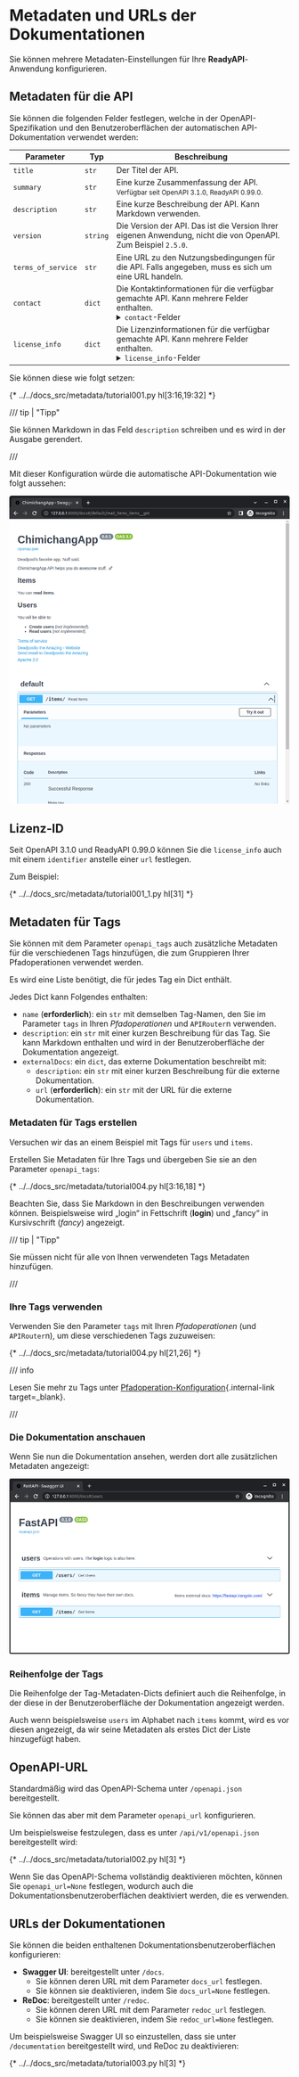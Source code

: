 # Metadaten und URLs der Dokumentationen

Sie können mehrere Metadaten-Einstellungen für Ihre **ReadyAPI**-Anwendung konfigurieren.

## Metadaten für die API

Sie können die folgenden Felder festlegen, welche in der OpenAPI-Spezifikation und den Benutzeroberflächen der automatischen API-Dokumentation verwendet werden:

| Parameter | Typ | Beschreibung |
|------------|------|-------------|
| `title` | `str` | Der Titel der API. |
| `summary` | `str` | Eine kurze Zusammenfassung der API. <small>Verfügbar seit OpenAPI 3.1.0, ReadyAPI 0.99.0.</small> |
| `description` | `str` | Eine kurze Beschreibung der API. Kann Markdown verwenden. |
| `version` | `string` | Die Version der API. Das ist die Version Ihrer eigenen Anwendung, nicht die von OpenAPI. Zum Beispiel `2.5.0`. |
| `terms_of_service` | `str` | Eine URL zu den Nutzungsbedingungen für die API. Falls angegeben, muss es sich um eine URL handeln. |
| `contact` | `dict` | Die Kontaktinformationen für die verfügbar gemachte API. Kann mehrere Felder enthalten. <details><summary><code>contact</code>-Felder</summary><table><thead><tr><th>Parameter</th><th>Typ</th><th>Beschreibung</th></tr></thead><tbody><tr><td><code>name</code></td><td><code>str</code></td><td>Der identifizierende Name der Kontaktperson/Organisation.</td></tr><tr><td><code>url</code></td><td><code>str</code></td><td>Die URL, die auf die Kontaktinformationen verweist. MUSS im Format einer URL vorliegen.</td></tr><tr><td><code>email</code></td><td><code>str</code></td><td>Die E-Mail-Adresse der Kontaktperson/Organisation. MUSS im Format einer E-Mail-Adresse vorliegen.</td></tr></tbody></table></details> |
| `license_info` | `dict` | Die Lizenzinformationen für die verfügbar gemachte API. Kann mehrere Felder enthalten. <details><summary><code>license_info</code>-Felder</summary><table><thead><tr><th>Parameter</th><th>Typ</th><th>Beschreibung</th></tr></thead><tbody><tr><td><code>name</code></td><td><code>str</code></td><td><strong>ERFORDERLICH</strong> (wenn eine <code>license_info</code> festgelegt ist). Der für die API verwendete Lizenzname.</td></tr><tr><td><code>identifier</code></td><td><code>str</code></td><td>Ein <a href="https://spdx.org/licenses/" class="external-link" target="_blank">SPDX</a>-Lizenzausdruck für die API. Das Feld <code>identifier</code> und das Feld <code>url</code> schließen sich gegenseitig aus. <small>Verfügbar seit OpenAPI 3.1.0, ReadyAPI 0.99.0.</small></td></tr><tr><td><code>url</code></td><td><code >str</code></td><td>Eine URL zur Lizenz, die für die API verwendet wird. MUSS im Format einer URL vorliegen.</td></tr></tbody></table></details> |

Sie können diese wie folgt setzen:

{* ../../docs_src/metadata/tutorial001.py hl[3:16,19:32] *}

/// tip | "Tipp"

Sie können Markdown in das Feld `description` schreiben und es wird in der Ausgabe gerendert.

///

Mit dieser Konfiguration würde die automatische API-Dokumentation wie folgt aussehen:

<img src="/img/tutorial/metadata/image01.png">

## Lizenz-ID

Seit OpenAPI 3.1.0 und ReadyAPI 0.99.0 können Sie die `license_info` auch mit einem `identifier` anstelle einer `url` festlegen.

Zum Beispiel:

{* ../../docs_src/metadata/tutorial001_1.py hl[31] *}

## Metadaten für Tags

Sie können mit dem Parameter `openapi_tags` auch zusätzliche Metadaten für die verschiedenen Tags hinzufügen, die zum Gruppieren Ihrer Pfadoperationen verwendet werden.

Es wird eine Liste benötigt, die für jedes Tag ein Dict enthält.

Jedes Dict kann Folgendes enthalten:

* `name` (**erforderlich**): ein `str` mit demselben Tag-Namen, den Sie im Parameter `tags` in Ihren *Pfadoperationen* und `APIRouter`n verwenden.
* `description`: ein `str` mit einer kurzen Beschreibung für das Tag. Sie kann Markdown enthalten und wird in der Benutzeroberfläche der Dokumentation angezeigt.
* `externalDocs`: ein `dict`, das externe Dokumentation beschreibt mit:
     * `description`: ein `str` mit einer kurzen Beschreibung für die externe Dokumentation.
     * `url` (**erforderlich**): ein `str` mit der URL für die externe Dokumentation.

### Metadaten für Tags erstellen

Versuchen wir das an einem Beispiel mit Tags für `users` und `items`.

Erstellen Sie Metadaten für Ihre Tags und übergeben Sie sie an den Parameter `openapi_tags`:

{* ../../docs_src/metadata/tutorial004.py hl[3:16,18] *}

Beachten Sie, dass Sie Markdown in den Beschreibungen verwenden können. Beispielsweise wird „login“ in Fettschrift (**login**) und „fancy“ in Kursivschrift (_fancy_) angezeigt.

/// tip | "Tipp"

Sie müssen nicht für alle von Ihnen verwendeten Tags Metadaten hinzufügen.

///

### Ihre Tags verwenden

Verwenden Sie den Parameter `tags` mit Ihren *Pfadoperationen* (und `APIRouter`n), um diese verschiedenen Tags zuzuweisen:

{* ../../docs_src/metadata/tutorial004.py hl[21,26] *}

/// info

Lesen Sie mehr zu Tags unter [Pfadoperation-Konfiguration](path-operation-configuration.md#tags){.internal-link target=_blank}.

///

### Die Dokumentation anschauen

Wenn Sie nun die Dokumentation ansehen, werden dort alle zusätzlichen Metadaten angezeigt:

<img src="/img/tutorial/metadata/image02.png">

### Reihenfolge der Tags

Die Reihenfolge der Tag-Metadaten-Dicts definiert auch die Reihenfolge, in der diese in der Benutzeroberfläche der Dokumentation angezeigt werden.

Auch wenn beispielsweise `users` im Alphabet nach `items` kommt, wird es vor diesen angezeigt, da wir seine Metadaten als erstes Dict der Liste hinzugefügt haben.

## OpenAPI-URL

Standardmäßig wird das OpenAPI-Schema unter `/openapi.json` bereitgestellt.

Sie können das aber mit dem Parameter `openapi_url` konfigurieren.

Um beispielsweise festzulegen, dass es unter `/api/v1/openapi.json` bereitgestellt wird:

{* ../../docs_src/metadata/tutorial002.py hl[3] *}

Wenn Sie das OpenAPI-Schema vollständig deaktivieren möchten, können Sie `openapi_url=None` festlegen, wodurch auch die Dokumentationsbenutzeroberflächen deaktiviert werden, die es verwenden.

## URLs der Dokumentationen

Sie können die beiden enthaltenen Dokumentationsbenutzeroberflächen konfigurieren:

* **Swagger UI**: bereitgestellt unter `/docs`.
     * Sie können deren URL mit dem Parameter `docs_url` festlegen.
     * Sie können sie deaktivieren, indem Sie `docs_url=None` festlegen.
* **ReDoc**: bereitgestellt unter `/redoc`.
     * Sie können deren URL mit dem Parameter `redoc_url` festlegen.
     * Sie können sie deaktivieren, indem Sie `redoc_url=None` festlegen.

Um beispielsweise Swagger UI so einzustellen, dass sie unter `/documentation` bereitgestellt wird, und ReDoc zu deaktivieren:

{* ../../docs_src/metadata/tutorial003.py hl[3] *}
